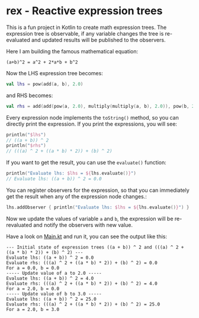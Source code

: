 # rex - Reactive expression trees

This is a fun project in Kotlin to create math expression trees. The expression tree is observable, if any variable changes
the tree is re-evaluated and updated results will be published to the observers.

Here I am building the famous mathematical equation:
```
(a+b)^2 = a^2 + 2*a*b + b^2
```
Now the LHS expression tree becomes:
```kotlin
val lhs = pow(add(a, b), 2.0)
```
and RHS becomes:
```kotlin
val rhs = add(add(pow(a, 2.0), multiply(multiply(a, b), 2.0)), pow(b, 2.0))
```
Every expression node implements the `toString()` method, so you can directly print the expression.
If you print the expressions, you will see:
```kotlin
println("$lhs")
// ((a + b)) ^ 2
println("$rhs")
// (((a) ^ 2 + ((a * b) * 2)) + (b) ^ 2)
```
If you want to get the result, you can use the `evaluate()` function:
```kotlin
println("Evaluate lhs: $lhs = ${lhs.evaluate()}")
// Evaluate lhs: ((a + b)) ^ 2 = 0.0
```
You can register observers for the expression, so that you can immediately get the result when any of the expression
node changes.:

```kotlin
lhs.addObserver { println("Evaluate lhs: $lhs = ${lhs.evaluate()}") }
```
Now we update the values of variable `a` and `b`, the expression will be re-revaluated and notify
the observers with new value.

Have a look on [Main.kt](src/main/kotlin/Main.kt) and run it, you can see the output like this:
```
--- Initial state of expression trees ((a + b)) ^ 2 and (((a) ^ 2 + ((a * b) * 2)) + (b) ^ 2) ---
Evaluate lhs: ((a + b)) ^ 2 = 0.0
Evaluate rhs: (((a) ^ 2 + ((a * b) * 2)) + (b) ^ 2) = 0.0
For a = 0.0, b = 0.0
----- Update value of a to 2.0 -----
Evaluate lhs: ((a + b)) ^ 2 = 4.0
Evaluate rhs: (((a) ^ 2 + ((a * b) * 2)) + (b) ^ 2) = 4.0
For a = 2.0, b = 0.0
----- Update value of b to 3.0 -----
Evaluate lhs: ((a + b)) ^ 2 = 25.0
Evaluate rhs: (((a) ^ 2 + ((a * b) * 2)) + (b) ^ 2) = 25.0
For a = 2.0, b = 3.0
```